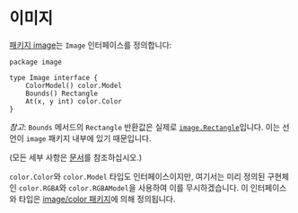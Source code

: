 # 이미지


[패키지 image](https://go.dev/pkg/image/#Image)는 `Image` 인터페이스를 정의합니다:

	package image

	type Image interface {
		ColorModel() color.Model
		Bounds() Rectangle
		At(x, y int) color.Color
	}

*참고*: `Bounds` 메서드의 `Rectangle` 반환값은 실제로 [`image.Rectangle`](https://go.dev/pkg/image/#Rectangle)입니다. 이는 선언이 `image` 패키지 내부에 있기 때문입니다.

(모든 세부 사항은 [문서](https://go.dev/pkg/image/#Image)를 참조하십시오.)

`color.Color`와 `color.Model` 타입도 인터페이스이지만, 여기서는 미리 정의된 구현체인 `color.RGBA`와 `color.RGBAModel`을 사용하여 이를 무시하겠습니다. 이 인터페이스와 타입은 [image/color 패키지](https://go.dev/pkg/image/color/)에 의해 정의됩니다.